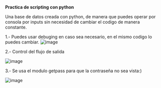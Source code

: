 **Practica de scripting con python**

Una base de datos creada con python, de manera que puedes operar por consola por inputs sin necesidad de cambiar el codigo de manera constante.

1.- Puedes usar debuging en caso sea necesario, en el mismo codigo lo puedes cambiar.
![image](https://github.com/user-attachments/assets/2aecefc3-04d8-47e8-8d88-e68ff0a6b595)

2.- Control del flujo de salida


![image](https://github.com/user-attachments/assets/a0b8d298-dc8d-4ef2-85e4-da5dff36909d)

3.- Se usa el modulo getpass para que la contraseña no sea vista:)


![image](https://github.com/user-attachments/assets/aac4c60d-8507-4e2a-a927-9896305142bb)

